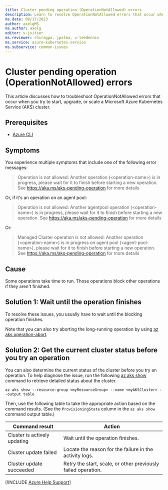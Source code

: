 ```yaml
---
title: Cluster pending operation (OperationNotAllowed) errors
description: Learn to resolve OperationNotAllowed errors that occur when you try to start, upgrade, or scale an Azure Kubernetes Service (AKS) cluster.
ms.date: 08/17/2023
author: axelgMS
ms.author: axelg
editor: v-jsitser
ms.reviewer: chiragpa, jpalma, v-leedennis
ms.service: azure-kubernetes-service
ms.subservice: common-issues
---
```

# Cluster pending operation (OperationNotAllowed) errors

This article discusses how to troubleshoot OperationNotAllowed errors that occur when you try to start, upgrade, or scale a Microsoft Azure Kubernetes Service (AKS) cluster.

## Prerequisites

- [Azure CLI](/cli/azure/install-azure-cli)

## Symptoms

You experience multiple symptoms that include one of the following error messages:

> Operation is not allowed: Another operation (\<operation-name>) is in progress, please wait for it to finish before starting a new operation. See <https://aka.ms/aks-pending-operation> for more details

Or, if it's an operation on an agent pool:

> Operation is not allowed: Another agentpool operation (\<operation-name>) is in progress, please wait for it to finish before starting a new operation. See <https://aka.ms/aks-pending-operation> for more details

Or:

> Managed Cluster operation is not allowed: Another operation (\<operation-name>) is in progress on agent pool (\<agent-pool-name>), please wait for it to finish before starting a new operation. See <https://aka.ms/aks-pending-operation> for more details

## Cause

Some operations take time to run. Those operations block other operations if they aren't finished.

## Solution 1: Wait until the operation finishes

To resolve these issues, you usually have to wait until the blocking operation finishes.

Note that you can also try aborting the long-running operation by using [az aks operation-abort](/azure/aks/manage-abort-operations).

## Solution 2: Get the current cluster status before you try an operation

You can also determine the current status of the cluster before you try an operation. To help diagnose the issue, run the following [az aks show](/cli/azure/aks#az-aks-show) command to retrieve detailed status about the cluster.

```azurecli
az aks show --resource-group <myResourceGroup> --name <myAKSCluster> --output table
```

Then, use the following table to take the appropriate action based on the command results. (See the `ProvisioningState` column in the `az aks show` command output table.)

| Command result               | Action                                                        |
|------------------------------|---------------------------------------------------------------|
| Cluster is actively updating | Wait until the operation finishes.                            |
| Cluster update failed        | Locate the reason for the failure in the activity logs.       |
| Cluster update succeeded     | Retry the start, scale, or other previously failed operation. |

[!INCLUDE [Azure Help Support](../../includes/azure-help-support.md)]
